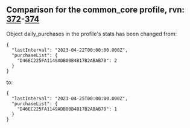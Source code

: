 ## Comparison for the common_core profile, rvn: [372](https://github.com/PRO100KatYT/FortniteProfileRevisions/tree/main/profiles/common_core/372%20common_core.json)-[374](https://github.com/PRO100KatYT/FortniteProfileRevisions/tree/main/profiles/common_core/374%20common_core.json)

Object daily_purchases in the profile's stats has been changed from:

```
{
  "lastInterval": "2023-04-22T00:00:00.000Z",
  "purchaseList": {
    "D46EC225FA1149ADB00B4B17B2ABAB70": 2
  }
}
```

to:

```
{
  "lastInterval": "2023-04-25T00:00:00.000Z",
  "purchaseList": {
    "D46EC225FA1149ADB00B4B17B2ABAB70": 1
  }
}
```

<br><br>
